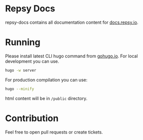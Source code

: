# Repsy Docs

repsy-docs contains all documentation content for [docs.repsy.io](https://docs.repsy.io).

# Running

Please install latest CLI hugo command from [gohugo.io](https://gohugo.io/). For local development you can use.

```bash
hugo -w server
```

For production compilation you can use:

```bash
hugo --minify
```

html content will be in `/public` directory.

# Contribution

Feel free to open pull requests or create tickets.
